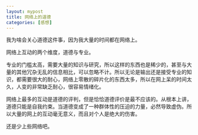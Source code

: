 ```yaml
---
layout: mypost
title: 网络上的道德
categories: [感想]
---
```


我为啥会关心道德这件事，因为我大量的时间都在网络上。

网络上互动的两个维度，道德与专业。

专业的门槛太高，需要大量的知识与研究，所以这样的东西也是稀少的，甚至与大量的其他冗杂无乱的信息相比，可以忽略不计。所以无论是输出还是接受专业的知识，都需要很大的耐心，网络上零散的碎片化的东西太多，所以在网上呆的时间太久，人变的非常缺乏耐心，很容易情绪化。

网络上最多的互动是道德的评判，但是恰恰道德评价是最不应该的。从根本上讲，道德只能是自我约束。当道德变成了一种群体性的压迫的力量，必然导致虚伪。所以大量的网上的互动毫无意义，而且对个人是绝大的伤害。

还是少上些网络吧。
